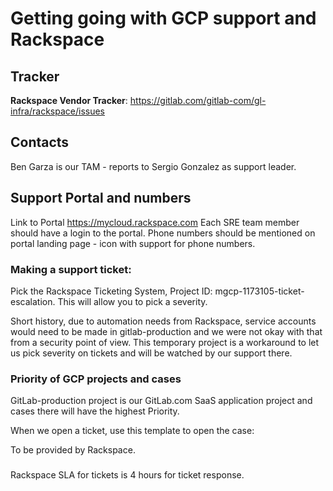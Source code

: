 # Getting going with GCP support and Rackspace

## Tracker

**Rackspace Vendor Tracker**: https://gitlab.com/gitlab-com/gl-infra/rackspace/issues

## Contacts

Ben Garza is our TAM - reports to Sergio Gonzalez as support leader.

## Support Portal and numbers

Link to Portal https://mycloud.rackspace.com
Each SRE team member should have a login to the portal.
Phone numbers should be mentioned on portal landing page - icon with support for phone numbers.

### Making a support ticket:
Pick the Rackspace Ticketing System, Project ID: mgcp-1173105-ticket-escalation.  This will allow you to pick a severity.

Short history, due to automation needs from Rackspace, service accounts would need to be made in gitlab-production and we were not okay with that from a security point of view.  This temporary project is a workaround to let us pick severity on tickets and will be watched by our support there.

### Priority of GCP projects and cases

GitLab-production project is our GitLab.com SaaS application project and cases there will have the highest Priority.

When we open a ticket, use this template to open the case:

To be provided by Rackspace.

###

Rackspace SLA for tickets is 4 hours for ticket response.
